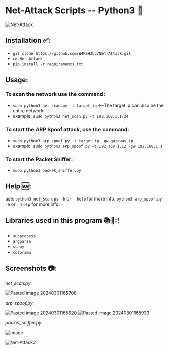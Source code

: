 # Net-Attack Scripts -- Python3 🐍
![Net-Attack](https://github.com/W4RSH3LL/Net-Attack/assets/129652925/04d6c736-c0b9-4c32-8a0d-62bac4c98e9a)

## Installation ✅:
- `git clone https://github.com/W4RSH3LL/Net-Attack.git`
- `cd Net-Attack`
- `pip install -r requirements.txt`
## Usage:
### To scan the network use the command:
- `sudo python3 net_scan.py -t target_ip` <--The target ip can also be the entire network
- example: `sudo python3 net_scan.py -t 192.168.1.1/24`

### To start the ARP Spoof attack, use the command:
- `sudo python3 arp_spoof.py -t target_ip -gw gateway_ip`
- example: `sudo python3 arp_spoof.py -t 192.168.1.12 -gw 192.168.1.1`

### To start the Packet Sniffer:
- `sudo python3 packet_sniffer.py`

## Help 🆘:
use:
`python3 net_scan.py -h` or `--help` for more info.
`python3 arp_spoof.py -h` or `--help` for more info.

## Libraries used in this program 📚📗:!
- `subprocess`
- `argparse`
- `scapy`
- `colorama`

## Screenshots 📷:
*net_scan.py:*

![Pasted image 20240301165708](https://github.com/W4RSH3LL/Net-Attack/assets/129652925/818c7cab-d0da-4a74-befb-fb1179019ee9)

*arp_spoof.py:*

![Pasted image 20240301165920](https://github.com/W4RSH3LL/Net-Attack/assets/129652925/b9164392-97c2-447c-92bc-adc7817b6436)
![Pasted image 20240301165933](https://github.com/W4RSH3LL/Net-Attack/assets/129652925/11df2242-561a-4050-835e-0c39ba328c04)

*packet_sniffer.py*:

![image](https://github.com/W4RSH3LL/Net-Attack/assets/129652925/5ccf20c0-227c-49c5-8fa7-d8bba9b70be8)

![Net-Attack2](https://github.com/W4RSH3LL/Net-Attack/assets/129652925/ce1fba8f-def7-4615-bc50-7332f72468b5)
